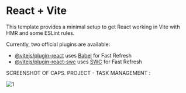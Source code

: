 # React + Vite

This template provides a minimal setup to get React working in Vite with HMR and some ESLint rules.

Currently, two official plugins are available:

- [@vitejs/plugin-react](https://github.com/vitejs/vite-plugin-react/blob/main/packages/plugin-react/README.md) uses [Babel](https://babeljs.io/) for Fast Refresh
- [@vitejs/plugin-react-swc](https://github.com/vitejs/vite-plugin-react-swc) uses [SWC](https://swc.rs/) for Fast Refresh


SCREENSHOT OF CAPS. PROJECT - TASK MANAGEMENT :

![1](https://github.com/lokki-workspace/GLOKI-CP1-TM-FE/assets/128024609/22134843-e7c7-402b-967a-57a08f7a2d5f)
